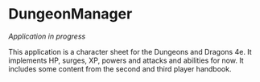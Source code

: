 # DungeonManager
*Application in progress*

This application is a character sheet for the Dungeons and Dragons 4e. It implements HP, surges, XP, powers and attacks and abilities for now. It includes some content from the second and third player handbook.
